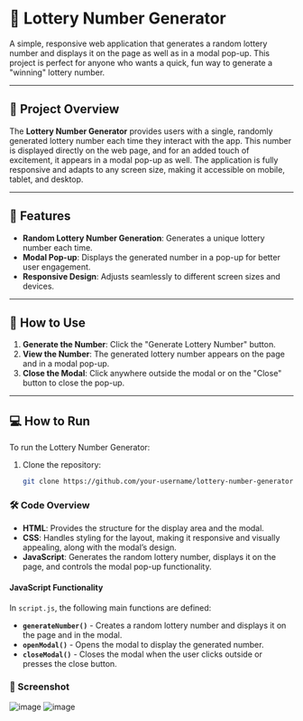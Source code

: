 # 🎲 Lottery Number Generator

A simple, responsive web application that generates a random lottery number and displays it on the page as well as in a modal pop-up. This project is perfect for anyone who wants a quick, fun way to generate a "winning" lottery number.

---

## 🎯 Project Overview

The **Lottery Number Generator** provides users with a single, randomly generated lottery number each time they interact with the app. This number is displayed directly on the web page, and for an added touch of excitement, it appears in a modal pop-up as well. The application is fully responsive and adapts to any screen size, making it accessible on mobile, tablet, and desktop.

---

## 🌟 Features

- **Random Lottery Number Generation**: Generates a unique lottery number each time.
- **Modal Pop-up**: Displays the generated number in a pop-up for better user engagement.
- **Responsive Design**: Adjusts seamlessly to different screen sizes and devices.

---

## 🚀 How to Use

1. **Generate the Number**: Click the "Generate Lottery Number" button.
2. **View the Number**: The generated lottery number appears on the page and in a modal pop-up.
3. **Close the Modal**: Click anywhere outside the modal or on the "Close" button to close the pop-up.

---

## 💻 How to Run

To run the Lottery Number Generator:

1. Clone the repository:
   ```bash
   git clone https://github.com/your-username/lottery-number-generator.git

### 🛠️ Code Overview

- **HTML**: Provides the structure for the display area and the modal.
- **CSS**: Handles styling for the layout, making it responsive and visually appealing, along with the modal’s design.
- **JavaScript**: Generates the random lottery number, displays it on the page, and controls the modal pop-up functionality.

#### JavaScript Functionality

In `script.js`, the following main functions are defined:

- **`generateNumber()`** - Creates a random lottery number and displays it on the page and in the modal.
- **`openModal()`** - Opens the modal to display the generated number.
- **`closeModal()`** - Closes the modal when the user clicks outside or presses the close button.

### 📸 Screenshot

![image](https://github.com/user-attachments/assets/6bec361b-4112-4898-a10f-3150b1c1855d)
![image](https://github.com/user-attachments/assets/fcead6f2-3ce0-499e-b156-9befecd97b0a)


